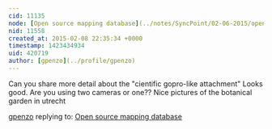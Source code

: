 ```yaml
---
cid: 11135
node: [Open source mapping database](../notes/SyncPoint/02-06-2015/open-source-mapping-database)
nid: 11558
created_at: 2015-02-08 22:35:34 +0000
timestamp: 1423434934
uid: 420719
author: [gpenzo](../profile/gpenzo)
---
```


Can you share more detail about the "cientific gopro-like attachment" Looks good. Are you using two cameras or one??
Nice pictures of the botanical garden in utrecht




[gpenzo](../profile/gpenzo) replying to: [Open source mapping database](../notes/SyncPoint/02-06-2015/open-source-mapping-database)

